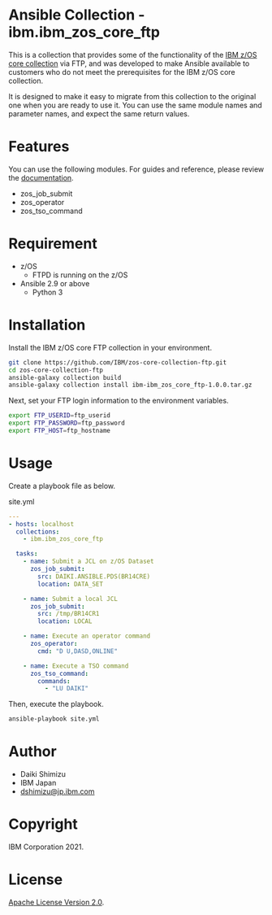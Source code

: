 Ansible Collection - ibm.ibm_zos_core_ftp
=========================================

This is a collection that provides some of the functionality of the [IBM z/OS core collection](https://galaxy.ansible.com/ibm/ibm_zos_core) via FTP, and was developed to make Ansible available to customers who do not meet the prerequisites for the IBM z/OS core collection.

It is designed to make it easy to migrate from this collection to the original one when you are ready to use it. You can use the same module names and parameter names, and expect the same return values.


Features
========

You can use the following modules. For guides and reference, please review the [documentation](https://ibm.github.io/z_ansible_collections_doc/ibm_zos_core/docs/source/modules.html).


* zos_job_submit
* zos_operator
* zos_tso_command


Requirement
===========

* z/OS
  * FTPD is running on the z/OS
* Ansible 2.9 or above
  * Python 3


Installation
============

Install the IBM z/OS core FTP collection in your environment.


```bash
git clone https://github.com/IBM/zos-core-collection-ftp.git
cd zos-core-collection-ftp
ansible-galaxy collection build
ansible-galaxy collection install ibm-ibm_zos_core_ftp-1.0.0.tar.gz
```


Next, set your FTP login information to the environment variables.


```bash
export FTP_USERID=ftp_userid
export FTP_PASSWORD=ftp_password
export FTP_HOST=ftp_hostname
```


Usage
=====

Create a playbook file as below.


site.yml
```yml
---
- hosts: localhost
  collections: 
    - ibm.ibm_zos_core_ftp

  tasks:
    - name: Submit a JCL on z/OS Dataset
      zos_job_submit:
        src: DAIKI.ANSIBLE.PDS(BR14CRE)
        location: DATA_SET

    - name: Submit a local JCL
      zos_job_submit:
        src: /tmp/BR14CR1
        location: LOCAL

    - name: Execute an operator command
      zos_operator:
        cmd: "D U,DASD,ONLINE"

    - name: Execute a TSO command
      zos_tso_command:
        commands:
          - "LU DAIKI"

```


Then, execute the playbook.


```bash
ansible-playbook site.yml
```


Author
======

* Daiki Shimizu
* IBM Japan
* dshimizu@jp.ibm.com


Copyright
=========

IBM Corporation 2021.


License
=======

[Apache License Version 2.0](http://www.apache.org/licenses/LICENSE-2.0).
